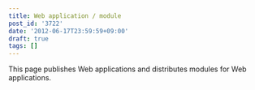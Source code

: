 ```yaml
---
title: Web application / module
post_id: '3722'
date: '2012-06-17T23:59:59+09:00'
draft: true
tags: []
---
```


This page publishes Web applications and distributes modules for Web applications.
